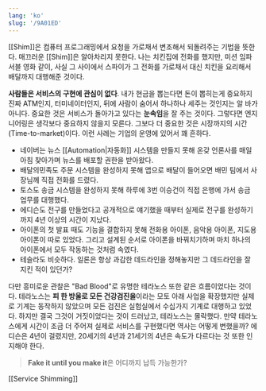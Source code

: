```yaml
---
lang: 'ko'
slug: '/9A01ED'
---
```


[[Shim]]은 컴퓨터 프로그래밍에서 요청을 가로채서 변조해서 되돌려주는 기법을 뜻한다. 매끄러운 [[Shim]]은 알아차리지 못한다. 나는 치킨집에 전화를 했지만, 미션 임파서블 영화 같이, 사실 그 사이에서 스파이가 그 전화를 가로채서 대신 치킨을 요리해서 배달까지 대행해준 것이다.

**사람들은 서비스의 구현에 관심이 없다**. 내가 현금을 뽑는다면 돈이 뽑히는게 중요하지 진짜 ATM인지, 터미네이터인지, 뒤에 사람이 숨어서 하나하나 세주는 것인지는 알 바가 아니다. 중요한 것은 서비스가 돌아가고 있다는 **눈속임**을 잘 주는 것이다. 그렇다면 엔지니어링은 생각보다 중요하지 않을지 모른다. 그보다 더 중요한 것은 시장까지의 시간(Time-to-market)이다. 이런 사례는 기업의 운영에 있어서 꽤 흔하다.

- 네이버는 뉴스 [[Automation|자동화]] 시스템을 만들지 못해 온갖 언론사를 매일 아침 찾아가며 뉴스를 배포할 권한을 받아왔다.
- 배달의민족도 주문 시스템을 완성하지 못해 앱으로 배달이 들어오면 배민 팀에서 사장님께 직접 전화를 드렸다.
- 토스도 송금 시스템을 완성하지 못해 하루에 3번 이승건이 직접 은행에 가서 송금 업무를 대행했다.
- 에디슨도 전구를 만들었다고 공개적으로 얘기했을 때부터 실제로 전구를 완성하기까지 4년 이상의 시간이 지났다.
- 아이폰의 첫 발표 때도 기능을 결합하지 못해 전화용 아이폰, 음악용 아이폰, 지도용 아이폰이 따로 있었다. 그리고 설계된 순서로 아이폰을 바꿔치기하며 마치 하나의 아이폰에서 모두 작동하는 것처럼 속였다.
- 테슬라도 비슷하다. 일론은 항상 과감한 데드라인을 정해놓지만 그 데드라인을 잘 지킨 적이 있던가?

다만 흥미로운 관찰은 "Bad Blood"로 유명한 테라노스 또한 같은 흐름이었다는 것이다. 테라노스는 **피 한 방울로 모든 건강검진을**이라는 모토 아래 사업을 확장했지만 실제로 기계는 동작하지 않았으며 모든 검진은 실험실에서 수십가지 기계로 대행하고 있었다. 하지만 결국 그것이 거짓이었다는 것이 드러났고, 테라노스는 몰락했다. 만약 테라노스에게 시간이 조금 더 주어져 실제로 서비스를 구현했다면 역사는 어떻게 변했을까? 에디슨은 4년이 걸렸지만, 20세기의 4년과 21세기의 4년은 속도가 다르다는 것 또한 인지해야 한다.

> **Fake it until you make it**은 어디까지 납득 가능한가?

[[Service Shimming]]
